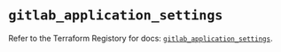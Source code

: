 # `gitlab_application_settings`

Refer to the Terraform Registory for docs: [`gitlab_application_settings`](https://registry.terraform.io/providers/gitlabhq/gitlab/16.6.0/docs/resources/application_settings).
